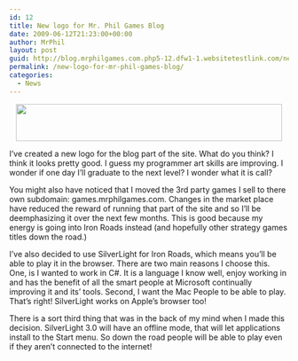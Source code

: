 ```yaml
---
id: 12
title: New logo for Mr. Phil Games Blog
date: 2009-06-12T21:23:00+00:00
author: MrPhil
layout: post
guid: http://blog.mrphilgames.com.php5-12.dfw1-1.websitetestlink.com/new-logo-for-mr-phil-games-blog/
permalink: /new-logo-for-mr-phil-games-blog/
categories:
  - News
---
```

<p style="text-align: center;">
  <p style="text-align: center;">
    <a href="http://www.mrphilgames.com/wp-content/uploads/2009/06/MrPhilBlog.png"><img class="aligncenter size-full wp-image-773" title="Mr. Phil Games Blog" src="http://www.mrphilgames.com/wp-content/uploads/2009/06/MrPhilBlog.png" alt="" width="480" height="67" srcset="http://www.mrphilgames.com/wp-content/uploads/2009/06/MrPhilBlog.png 800w, http://www.mrphilgames.com/wp-content/uploads/2009/06/MrPhilBlog-300x41.png 300w" sizes="(max-width: 480px) 100vw, 480px" /></a>
  </p>
  
  <p style="text-align: left;">
    I&#8217;ve created a new logo for the blog part of the site. What do you think? I think it looks pretty good. I guess my programmer art skills are improving. I wonder if one day I&#8217;ll graduate to the next level? I wonder what it is call?
  </p>
  
  <p style="text-align: left;">
    You might also have noticed that I moved the 3rd party games I sell to there own subdomain: games.mrphilgames.com. Changes in the market place have reduced the reward of running that part of the site and so I&#8217;ll be deemphasizing it over the next few months. This is good because my energy is going into Iron Roads instead (and hopefully other strategy games titles down the road.)
  </p>
  
  <p style="text-align: left;">
    I&#8217;ve also decided to use SilverLight for Iron Roads, which means you&#8217;ll be able to play it in the browser. There are two main reasons I choose this. One, is I wanted to work in C#. It is a language I know well, enjoy working in and has the benefit of all the smart people at Microsoft continually improving it and its’ tools. Second, I want the Mac People to be able to play. That&#8217;s right! SilverLight works on Apple&#8217;s browser too!
  </p>
  
  <p style="text-align: left;">
    There is a sort third thing that was in the back of my mind when I made this decision. SilverLight 3.0 will have an offline mode, that will let applications install to the Start menu. So down the road people will be able to play even if they aren’t connected to the internet!
  </p>